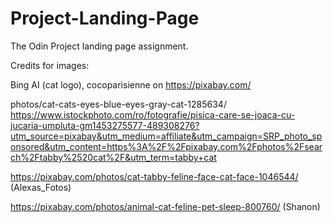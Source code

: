# Project-Landing-Page

The Odin Project landing page assignment.

Credits for images:

Bing AI (cat logo), cocoparisienne on https://pixabay.com/

photos/cat-cats-eyes-blue-eyes-gray-cat-1285634/
https://www.istockphoto.com/ro/fotografie/pisica-care-se-joaca-cu-jucaria-umpluta-gm1453275577-489308276?utm_source=pixabay&utm_medium=affiliate&utm_campaign=SRP_photo_sponsored&utm_content=https%3A%2F%2Fpixabay.com%2Fphotos%2Fsearch%2Ftabby%2520cat%2F&utm_term=tabby+cat

https://pixabay.com/photos/cat-tabby-feline-face-cat-face-1046544/ (Alexas_Fotos)

https://pixabay.com/photos/animal-cat-feline-pet-sleep-800760/ (Shanon)